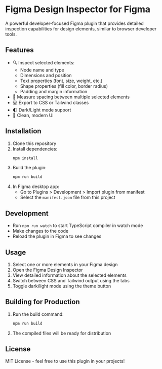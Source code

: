 # Figma Design Inspector for Figma

A powerful developer-focused Figma plugin that provides detailed inspection capabilities for design elements, similar to browser developer tools.

## Features

- 🔍 Inspect selected elements:
  - Node name and type
  - Dimensions and position
  - Text properties (font, size, weight, etc.)
  - Shape properties (fill color, border radius)
  - Padding and margin information
- 📏 Measure spacing between multiple selected elements
- 💻 Export to CSS or Tailwind classes
- 🌓 Dark/Light mode support
- 🎨 Clean, modern UI

## Installation

1. Clone this repository
2. Install dependencies:
   ```bash
   npm install
   ```
3. Build the plugin:
   ```bash
   npm run build
   ```
4. In Figma desktop app:
   - Go to Plugins > Development > Import plugin from manifest
   - Select the `manifest.json` file from this project

## Development

- Run `npm run watch` to start TypeScript compiler in watch mode
- Make changes to the code
- Reload the plugin in Figma to see changes

## Usage

1. Select one or more elements in your Figma design
2. Open the Figma Design Inspector
3. View detailed information about the selected elements
4. Switch between CSS and Tailwind output using the tabs
5. Toggle dark/light mode using the theme button

## Building for Production

1. Run the build command:
   ```bash
   npm run build
   ```
2. The compiled files will be ready for distribution

## License

MIT License - feel free to use this plugin in your projects! 
